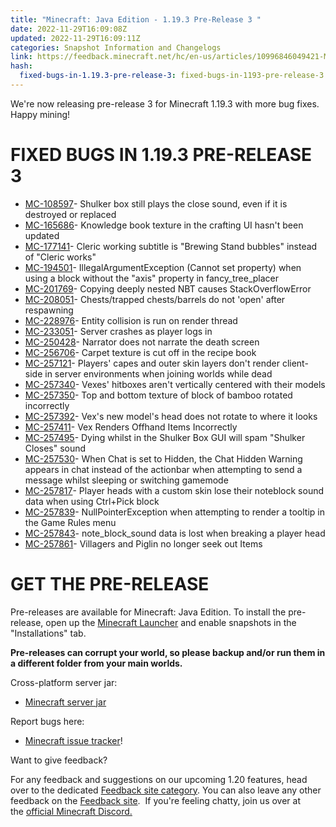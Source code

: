 ```yaml
---
title: "Minecraft: Java Edition - 1.19.3 Pre-Release 3 "
date: 2022-11-29T16:09:08Z
updated: 2022-11-29T16:09:11Z
categories: Snapshot Information and Changelogs
link: https://feedback.minecraft.net/hc/en-us/articles/10996846049421-Minecraft-Java-Edition-1-19-3-Pre-Release-3
hash:
  fixed-bugs-in-1.19.3-pre-release-3: fixed-bugs-in-1193-pre-release-3
---
```


We're now releasing pre-release 3 for Minecraft 1.19.3 with more bug fixes. Happy mining!

# FIXED BUGS IN 1.19.3 PRE-RELEASE 3

- [MC-108597](https://bugs.mojang.com/browse/MC-108597)- Shulker box still plays the close sound, even if it is destroyed or replaced
- [MC-165686](https://bugs.mojang.com/browse/MC-165686)- Knowledge book texture in the crafting UI hasn't been updated
- [MC-177141](https://bugs.mojang.com/browse/MC-177141)- Cleric working subtitle is "Brewing Stand bubbles" instead of "Cleric works"
- [MC-194501](https://bugs.mojang.com/browse/MC-194501)- IllegalArgumentException (Cannot set property) when using a block without the "axis" property in fancy_tree_placer
- [MC-201769](https://bugs.mojang.com/browse/MC-201769)- Copying deeply nested NBT causes StackOverflowError
- [MC-208051](https://bugs.mojang.com/browse/MC-208051)- Chests/trapped chests/barrels do not 'open' after respawning
- [MC-228976](https://bugs.mojang.com/browse/MC-228976)- Entity collision is run on render thread
- [MC-233051](https://bugs.mojang.com/browse/MC-233051)- Server crashes as player logs in
- [MC-250428](https://bugs.mojang.com/browse/MC-250428)- Narrator does not narrate the death screen
- [MC-256706](https://bugs.mojang.com/browse/MC-256706)- Carpet texture is cut off in the recipe book
- [MC-257121](https://bugs.mojang.com/browse/MC-257121)- Players' capes and outer skin layers don't render client-side in server environments when joining worlds while dead
- [MC-257340](https://bugs.mojang.com/browse/MC-257340)- Vexes' hitboxes aren't vertically centered with their models
- [MC-257350](https://bugs.mojang.com/browse/MC-257350)- Top and bottom texture of block of bamboo rotated incorrectly
- [MC-257392](https://bugs.mojang.com/browse/MC-257392)- Vex's new model's head does not rotate to where it looks
- [MC-257411](https://bugs.mojang.com/browse/MC-257411)- Vex Renders Offhand Items Incorrectly
- [MC-257495](https://bugs.mojang.com/browse/MC-257495)- Dying whilst in the Shulker Box GUI will spam "Shulker Closes" sound
- [MC-257530](https://bugs.mojang.com/browse/MC-257530)- When Chat is set to Hidden, the Chat Hidden Warning appears in chat instead of the actionbar when attempting to send a message whilst sleeping or switching gamemode
- [MC-257817](https://bugs.mojang.com/browse/MC-257817)- Player heads with a custom skin lose their noteblock sound data when using Ctrl+Pick block
- [MC-257839](https://bugs.mojang.com/browse/MC-257839)- NullPointerException when attempting to render a tooltip in the Game Rules menu
- [MC-257843](https://bugs.mojang.com/browse/MC-257843)- note_block_sound data is lost when breaking a player head
- [MC-257861](https://bugs.mojang.com/browse/MC-257861)- Villagers and Piglin no longer seek out Items

# GET THE PRE-RELEASE

Pre-releases are available for Minecraft: Java Edition. To install the pre-release, open up the [Minecraft Launcher](https://www.minecraft.net/download.html) and enable snapshots in the "Installations" tab.

**Pre-releases can corrupt your world, so please backup and/or run them in a different folder from your main worlds.**

Cross-platform server jar:

- [Minecraft server jar](https://piston-data.mojang.com/v1/objects/323175facb90c05b07dff84b4cff39fd9cab138a/server.jar)

Report bugs here:

- [Minecraft issue tracker](https://bugs.mojang.com/browse/MC)!

Want to give feedback?

For any feedback and suggestions on our upcoming 1.20 features, head over to the dedicated [Feedback site category](https://aka.ms/MC120Feedback). You can also leave any other feedback on the [Feedback site](https://aka.ms/JavaSnapshotFeedback).  If you're feeling chatty, join us over at the [official Minecraft Discord.](https://discordapp.com/invite/minecraft)
